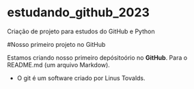 # estudando_github_2023
Criação de projeto para estudos do GitHub e Python

#Nosso primeiro projeto no GitHub

Estamos criando nosso primeiro depósitoório no **GitHub**. Para o README.md (um arquivo Markdow).

- O git  é um software criado por  Linus Tovalds.
